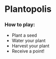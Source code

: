 # Plantopolis

### How to play:

- Plant a seed
- Water your plant
- Harvest your plant
- Receive a point!
